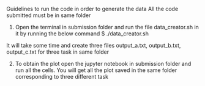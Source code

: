 Guidelines to run the code in order to generate the data
All the code submitted must be in same folder

1. Open the terminal in submission folder and run the file data_creator.sh in it by running the below command
$ ./data_creator.sh

It will take some time and create three files output_a.txt, output_b.txt, output_c.txt for three task in same folder

2. To obtain the plot open the jupyter notebook in submission folder and run all the cells. You will get all
the plot saved in the same folder corresponding to three different task   
